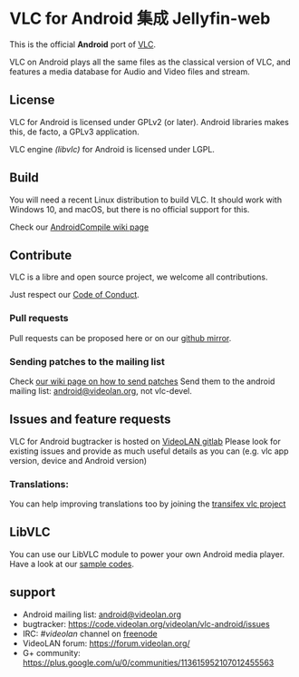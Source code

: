 # VLC for Android 集成 Jellyfin-web
This is the official **Android** port of [VLC](https://videolan.org/vlc/).

VLC on Android plays all the same files as the classical version of VLC, and features a media database
for Audio and Video files and stream.

## License
VLC for Android is licensed under GPLv2 (or later). Android libraries makes this, de facto, a GPLv3 application.

VLC engine *(libvlc)* for Android is licensed under LGPL.

## Build

You will need a recent Linux distribution to build VLC.
It should work with Windows 10, and macOS, but there is no official support for this.

Check our [AndroidCompile wiki page](https://wiki.videolan.org/AndroidCompile/)

## Contribute

VLC is a libre and open source project, we welcome all contributions.

Just respect our [Code of Conduct](https://wiki.videolan.org/CoC/).

### Pull requests

Pull requests can be proposed here or on our [github mirror](https://github.com/videolan/vlc-android).

### Sending patches to the mailing list

Check [our wiki page on how to send patches](https://wiki.videolan.org/Sending_Patches_VLC/)
Send them to the android mailing list: android@videolan.org, not vlc-devel.

## Issues and feature requests

VLC for Android bugtracker is hosted on [VideoLAN gitlab](https://code.videolan.org/videolan/vlc-android/issues)
Please look for existing issues and provide as much useful details as you can (e.g. vlc app version, device and Android version)

### Translations:
You can help improving translations too by joining the [transifex vlc project](https://www.transifex.com/yaron/vlc-trans/dashboard/)

## LibVLC
You can use our LibVLC module to power your own Android media player.
Have a look at our  [sample codes](https://code.videolan.org/videolan/libvlc-android-samples).

## support

- Android mailing list: android@videolan.org
- bugtracker: https://code.videolan.org/videolan/vlc-android/issues
- IRC: *#videolan* channel on [freenode](http://freenode.net/)
- VideoLAN forum: https://forum.videolan.org/
- G+ community: https://plus.google.com/u/0/communities/113615952107012455563

